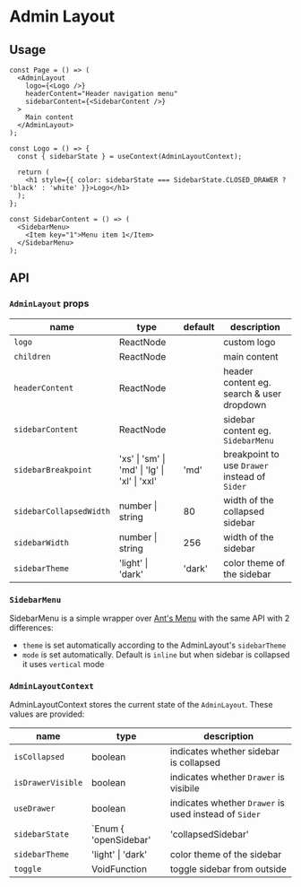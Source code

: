 # Admin Layout

## Usage

```tsx
const Page = () => (
  <AdminLayout
    logo={<Logo />}
    headerContent="Header navigation menu"
    sidebarContent={<SidebarContent />}
  >
    Main content
  </AdminLayout>
);

const Logo = () => {
  const { sidebarState } = useContext(AdminLayoutContext);

  return (
    <h1 style={{ color: sidebarState === SidebarState.CLOSED_DRAWER ? 'black' : 'white' }}>Logo</h1>
  );
};

const SidebarContent = () => (
  <SidebarMenu>
    <Item key="1">Menu item 1</Item>
  </SidebarMenu>
);
```

## API

### `AdminLayout` props

| name                    | type                                          | default | description                                   |
| ----------------------- | --------------------------------------------- | ------- | --------------------------------------------- |
| `logo`                  | ReactNode                                     |         | custom logo                                   |
| `children`              | ReactNode                                     |         | main content                                  |
| `headerContent`         | ReactNode                                     |         | header content eg. search & user dropdown     |
| `sidebarContent`        | ReactNode                                     |         | sidebar content eg. `SidebarMenu`             |
| `sidebarBreakpoint`     | 'xs' \| 'sm' \| 'md' \| 'lg' \| 'xl' \| 'xxl' | 'md'    | breakpoint to use `Drawer` instead of `Sider` |
| `sidebarCollapsedWidth` | number \| string                              | 80      | width of the collapsed sidebar                |
| `sidebarWidth`          | number \| string                              | 256     | width of the sidebar                          |
| `sidebarTheme`          | 'light' \| 'dark'                             | 'dark'  | color theme of the sidebar                    |

### `SidebarMenu`

SidebarMenu is a simple wrapper over [Ant's Menu](https://ant.design/components/menu/) with the same API with 2 differences:

- `theme` is set automatically according to the AdminLayout's `sidebarTheme`
- `mode` is set automatically. Default is `inline` but when sidebar is collapsed it uses `vertical` mode

### `AdminLayoutContext`

AdminLayoutContext stores the current state of the `AdminLayout`. These values are provided:

| name              | type                                                                                                                                              | description                                           |
| ----------------- | ------------------------------------------------------------------------------------------------------------------------------------------------- | ----------------------------------------------------- |
| `isCollapsed`     | boolean                                                                                                                                           | indicates whether sidebar is collapsed                |
| `isDrawerVisible` | boolean                                                                                                                                           | indicates whether `Drawer` is visibile                |
| `useDrawer`       | boolean                                                                                                                                           | indicates whether `Drawer` is used instead of `Sider` |
| `sidebarState`    | `Enum { 'openSidebar' | 'collapsedSidebar' | 'openDrawer' | 'closedDrawer'` }` | based on previous 3 values, indicates one of 4 states of sidebar |
| `sidebarTheme`    | 'light' \| 'dark'                                                                                                                                 | color theme of the sidebar                            |
| `toggle`          | VoidFunction                                                                                                                                      | toggle sidebar from outside                           |
